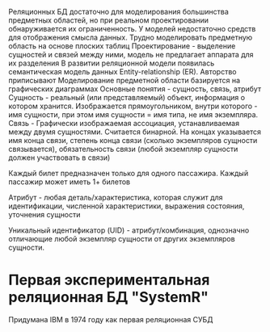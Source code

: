 Реляционных БД достаточно для моделирования большинства предметных областей, но при реальном проектировании обнаруживается их ограниченность. У моделей недостаточно средств для отображения смысла данных. Трудно моделировать предметную область на основе плоских таблиц
Проектирование - выделение сущностей и связей между ними, модель не предлагает аппарата для их разделения
В развитии реляционной модели появилась семантическая модель данных Entity-relationship (ER). Авторство приписывают
Моделирование предметной области базируется на графических диаграммах
Основные понятия - сущность, связь, атрибут
Сущность - реальный (или представляемый) объект, информация о котором хранится. Изображается прямоугольником, внутри которого - имя сущности, при этом имя сущности = имя типа, не имя экземпляра.
Связь - Графически изображаемая ассоциация, устанавливаемая между двумя сущностями. Считается бинарной. На концах указывается имя конца связи, степень конца связи (сколько экземпляров сущности связывается), обязательность связи (любой экземпляр сущности должен участвовать в связи)

Каждый билет предназначен только для одного пассажира. Каждый пассажир может иметь 1+ билетов

Атрибут - любая деталь/характеристика, которая служит для идентификации, численной характеристики, выражения состояния, уточнения сущности

Уникальный идентификатор (UID) - атрибут/комбинация, однозначно отличающие любой экземпляр сущности от других экземпляров сущности. 

# Первая экспериментальная реляционная БД "SystemR"
Придумана IBM в 1974 году  как первая реляционная СУБД


